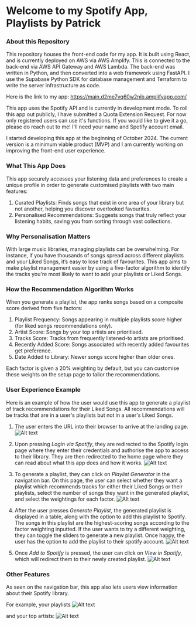 # Welcome to my Spotify App, Playlists by Patrick

### About this Repository

This repository houses the front-end code for my app. It is built using React, and is currently 
deployed on AWS via AWS Amplify. This is connected to the back-end via AWS API Gateway and AWS Lambda. 
The back-end was written in Python, and then converted into a web framework using FastAPI. 
I use the Supabase Python SDK for database management and Terraform to write the server infrastructure as code.

Here is the link to my app: https://main.d2me7vq60w2nib.amplifyapp.com/

This app uses the Spotify API and is currently in development mode. To roll this app out publicly, 
I have submitted a Quota Extension Request. For now only registered users can use it's functions.
If you would like to give it a go, please do reach out to me! I'll need your name and Spotify account email.

I started developing this app at the beginning of October 2024. The current version is a minimum viable product (MVP) 
and I am currently working on improving the front-end user experience.

### What This App Does

This app securely accesses your listening data and preferences to create a unique profile in order to
generate customised playlists with two main features:

1. Curated Playlists: Finds songs that exist in one area of your library but not another, helping you discover overlooked favourites.
2. Personalised Recommendations: Suggests songs that truly reflect your listening habits, saving you from sorting through vast collections.

### Why Personalisation Matters

With large music libraries, managing playlists can be overwhelming. 
For instance, if you have thousands of songs spread across different playlists and your Liked Songs, 
it’s easy to lose track of favourites.
This app aims to make playlist management easier by using a five-factor algorithm to identify the tracks you're most likely
to want to add your playlists or Liked Songs.


### How the Recommendation Algorithm Works

When you generate a playlist, the app ranks songs based on a composite score derived from five factors:

1. Playlist Frequency: Songs appearing in multiple playlists score higher (for liked songs recommendations only). 
2. Artist Score: Songs by your top artists are prioritised.
3. Tracks Score: Tracks from frequently listened-to artists are prioritised.
4. Recently Added Score: Songs associated with recently added favourites get preference.
5. Date Added to Library: Newer songs score higher than older ones.

Each factor is given a 20% weighting by default, but you can customise these weights on the setup page to tailor 
the recommendations.

### User Experience Example

Here is an example of how the user would use this app to generate a playlist of track recommendations for their Liked Songs.
All recommendations will be tracks that are in a user's playlists but not in a user's Liked Songs.

1. The user enters the URL into their browser to arrive at the landing page.
    ![Alt text](images/1_landing_page.png)

2. Upon pressing _Login via Spotify_, they are redirected to the Spotify login page where they enter their credentials
and authorise the app to access to their library. They are then redirected to the home page where they can read about what this app
does and how it works.
    ![Alt text](images/2_home_page.png)

3. To generate a playlist, they can click on _Playlist Generator_ in the navigation bar. On this page, the user
can select whether they want a playlist which recommends tracks for either their Liked Songs or their playlists, 
select the number of songs they want in the generated playlist, and select the weightings for each factor.
    ![Alt text](images/8a_playlist_generator.png)

4. After the user presses _Generate Playlist_, the generated playlist is displayed in a table, along with the
option to add this playlist to Spotify. The songs in this playlist are the highest-scoring songs according to the 
factor weighting inputted. If the user wants to try a different weighting, they can toggle the sliders to generate a new playlist. 
Once happy, the user has the option to add the playlist to their spotify account. 
    ![Alt text](images/8b_playlist_generator.png)

5. Once _Add to Spotify_ is pressed, the user can click on _View in Spotify_, which will redirect 
them to their newly created playlist.
    ![Alt text](images/9_generated_playlist.png)

### Other Features

As seen on the navigation bar, this app also lets users view information about their Spotify library. 

For example, your playlists
    ![Alt text](images/4_your_playlists.png)

and your top artists:
    ![Alt text](images/6_your_top_artists.png)


